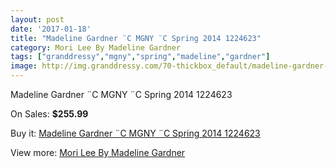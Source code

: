 ```yaml
---
layout: post
date: '2017-01-18'
title: "Madeline Gardner ¨C MGNY ¨C Spring 2014 1224623"
category: Mori Lee By Madeline Gardner
tags: ["granddressy","mgny","spring","madeline","gardner"]
image: http://img.granddressy.com/70-thickbox_default/madeline-gardner-c-mgny-c-spring-2014-1224623.jpg
---
```

Madeline Gardner ¨C MGNY ¨C Spring 2014 1224623

On Sales: **$255.99**
<a href="https://www.granddressy.com/en/mori-lee-by-madeline-gardner/58-madeline-gardner-c-mgny-c-spring-2014-1224623.html"><amp-img layout="responsive" width="600" height="600" src="//img.granddressy.com/70-thickbox_default/madeline-gardner-c-mgny-c-spring-2014-1224623.jpg" alt="Madeline Gardner ¨C MGNY ¨C Spring 2014 1224623 0" /></a>

Buy it: [Madeline Gardner ¨C MGNY ¨C Spring 2014 1224623](https://www.granddressy.com/en/mori-lee-by-madeline-gardner/58-madeline-gardner-c-mgny-c-spring-2014-1224623.html "Madeline Gardner ¨C MGNY ¨C Spring 2014 1224623")

View more: [Mori Lee By Madeline Gardner](https://www.granddressy.com/en/4-mori-lee-by-madeline-gardner "Mori Lee By Madeline Gardner")